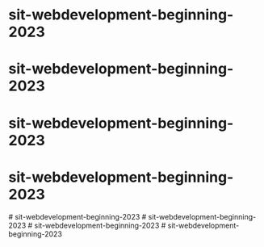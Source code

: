 # sit-webdevelopment-beginning-2023
# sit-webdevelopment-beginning-2023
# sit-webdevelopment-beginning-2023
# sit-webdevelopment-beginning-2023
#   s i t - w e b d e v e l o p m e n t - b e g i n n i n g - 2 0 2 3  
 # sit-webdevelopment-beginning-2023
#   s i t - w e b d e v e l o p m e n t - b e g i n n i n g - 2 0 2 3  
 # sit-webdevelopment-beginning-2023
